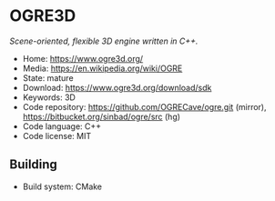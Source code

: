 # OGRE3D

_Scene-oriented, flexible 3D engine written in C++._

- Home: https://www.ogre3d.org/
- Media: https://en.wikipedia.org/wiki/OGRE
- State: mature
- Download: https://www.ogre3d.org/download/sdk
- Keywords: 3D
- Code repository: https://github.com/OGRECave/ogre.git (mirror), https://bitbucket.org/sinbad/ogre/src (hg) 
- Code language: C++
- Code license: MIT

## Building

- Build system: CMake

